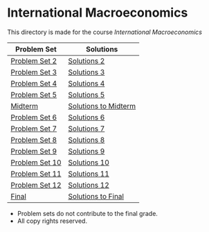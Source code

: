 # International Macroeconomics

This directory is made for the course *International Macroeconomics*

| Problem Set                             | Solutions                                           |
| --------------------------------------- | --------------------------------------------------- |
| [Problem Set 2](PS2/Problemset2.pdf)    | [Solutions 2](PS2/Solution2.pdf)                    |
| [Problem Set 3](PS3/Problemset3.pdf)    | [Solutions 3](PS3/Solution3.pdf)                    |
| [Problem Set 4](PS4/Problemset4.pdf)    | [Solutions 4](PS4/Solution4.pdf)                    |
| [Problem Set 5](PS5/Problemset5.pdf)    | [Solutions 5](PS5/Solution5.pdf)                    |
| [Midterm](Midterm/Midterm.pdf)          | [Solutions to Midterm](Midterm/MidtermSolution.pdf) |
| [Problem Set 6](PS6/Problemset6.pdf)    | [Solutions 6](PS6/Solution6.pdf)                    |
| [Problem Set 7](PS7/Problemset7.pdf)    | [Solutions 7](PS7/Solution7.pdf)                    |
| [Problem Set 8](PS8/Problemset8.pdf)    | [Solutions 8](PS8/Solution8.pdf)                    |
| [Problem Set 9](PS9/Problemset9.pdf)    | [Solutions 9](PS9/Solution9.pdf)                    |
| [Problem Set 10](PS10/Problemset10.pdf) | [Solutions 10](PS10/Solution10.pdf)                 |
| [Problem Set 11](PS11/Problemset11.pdf) | [Solutions 11](PS11/Solution11.pdf)                 |
| [Problem Set 12](PS12/Problemset12.pdf) | [Solutions 12](PS12/Solution12.pdf)                 |
| [Final](Final/Final20.pdf)              | [Solutions to Final](Final/FinalSolution.pdf)       |

* Problem sets do not contribute to the final grade.
* All copy rights reserved.

